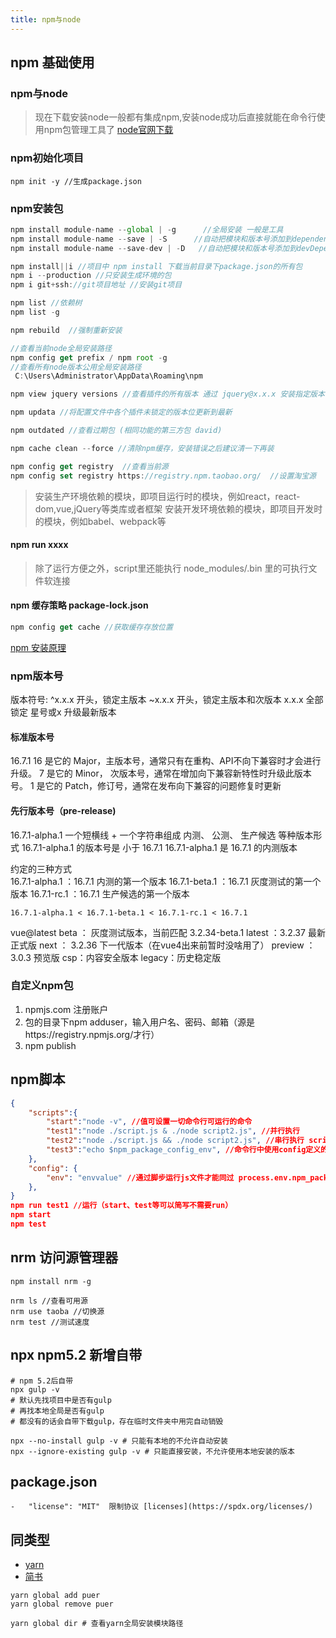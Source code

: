```yaml
---
title: npm与node
---
```

## npm 基础使用
### npm与node
> 现在下载安装node一般都有集成npm,安装node成功后直接就能在命令行使用npm包管理工具了
[node官网下载](https://nodejs.org/en/download)

### npm初始化项目
```shell
npm init -y //生成package.json

```

### npm安装包
```javascript
npm install module-name --global | -g      //全局安装 一般是工具
npm install module-name --save | -S      //自动把模块和版本号添加到dependencies(生产环境)部分
npm install module-name --save-dev | -D   //自动把模块和版本号添加到devDependencies(开发环境)部分,打包之后就没有用的依赖

npm install||i //项目中 npm install 下载当前目录下package.json的所有包
npm i --production //只安装生成环境的包
npm i git+ssh://git项目地址 //安装git项目

npm list //依赖树
npm list -g

npm rebuild  //强制重新安装

//查看当前node全局安装路径
npm config get prefix / npm root -g
//查看所有node版本公用全局安装路径
 C:\Users\Administrator\AppData\Roaming\npm

npm view jquery versions //查看插件的所有版本 通过 jquery@x.x.x 安装指定版本

npm updata //将配置文件中各个插件未锁定的版本位更新到最新

npm outdated //查看过期包 (相同功能的第三方包 david)

npm cache clean --force //清除npm缓存，安装错误之后建议清一下再装

npm config get registry  //查看当前源
npm config set registry https://registry.npm.taobao.org/  //设置淘宝源

```
> 安装生产环境依赖的模块，即项目运行时的模块，例如react，react-dom,vue,jQuery等类库或者框架
> 安装开发环境依赖的模块，即项目开发时的模块，例如babel、webpack等

#### npm run xxxx
> 除了运行方便之外，script里还能执行 node_modules/.bin 里的可执行文件软连接
#### npm 缓存策略 package-lock.json
```javascript
npm config get cache //获取缓存存放位置
```
[npm 安装原理](../../../static/img/npm-package-lock.jpg)

### npm版本号

版本符号:
^x.x.x 开头，锁定主版本
~x.x.x 开头，锁定主版本和次版本
x.x.x  全部锁定
星号或x  升级最新版本

#### 标准版本号
16.7.1
    16 是它的 Major，主版本号，通常只有在重构、API不向下兼容时才会进行升级。
     7 是它的 Minor， 次版本号，通常在增加向下兼容新特性时升级此版本号。
     1 是它的 Patch，修订号，通常在发布向下兼容的问题修复时更新
#### 先行版本号（pre-release)
16.7.1-alpha.1      一个短横线 + 一个字符串组成
                    内测、 公测、 生产候选 等种版本形式
                    16.7.1-alpha.1 的版本号是 小于 16.7.1
                    16.7.1-alpha.1 是 16.7.1 的内测版本

约定的三种方式                    
    16.7.1-alpha.1 ：16.7.1 内测的第一个版本
    16.7.1-beta.1 ：16.7.1 灰度测试的第一个版本
    16.7.1-rc.1 ：16.7.1 生产候选的第一个版本

    16.7.1-alpha.1 < 16.7.1-beta.1 < 16.7.1-rc.1 < 16.7.1
vue@latest
    beta ： 灰度测试版本，当前匹配 3.2.34-beta.1 
    latest ：3.2.37 最新正式版
    next ： 3.2.36 下一代版本（在vue4出来前暂时没啥用了）
    preview ： 3.0.3 预览版
    csp：内容安全版本
    legacy：历史稳定版


### 自定义npm包
1. npmjs.com 注册账户
2. 包的目录下npm adduser，输入用户名、密码、邮箱（源是https://registry.npmjs.org/才行）
3. npm publish

## npm脚本

```json
{
    "scripts":{ 
        "start":"node -v", //值可设置一切命令行可运行的命令
        "test1":"node ./script.js & ./node script2.js", //并行执行
        "test2":"node ./script.js && ./node script2.js", //串行执行 script.js执行完才会执行2
        "test3":"echo $npm_package_config_env", //命令行中使用config定义的变量
    },
    "config": {
        "env": "envvalue" //通过脚步运行js文件才能同过 process.env.npm_package_config_env 获取到
    },
}
npm run test1 //运行（start、test等可以简写不需要run）
npm start
npm test
```

## nrm 访问源管理器

```shell
npm install nrm -g

nrm ls //查看可用源
nrm use taoba //切换源
nrm test //测试速度
```

## npx npm5.2 新增自带

```shell
# npm 5.2后自带
npx gulp -v
# 默认先找项目中是否有gulp
# 再找本地全局是否有gulp
# 都没有的话会自带下载gulp，存在临时文件夹中用完自动销毁

npx --no-install gulp -v # 只能有本地的不允许自动安装
npx --ignore-existing gulp -v # 只能直接安装，不允许使用本地安装的版本
```


## package.json
    -   "license": "MIT"  限制协议 [licenses](https://spdx.org/licenses/)
## 同类型
+ [yarn](https://yarn.bootcss.com/docs/usage/)
+ [简书](https://www.jianshu.com/p/59e990b90483)

```shell
yarn global add puer 
yarn global remove puer

yarn global dir # 查看yarn全局安装模块路径
```

